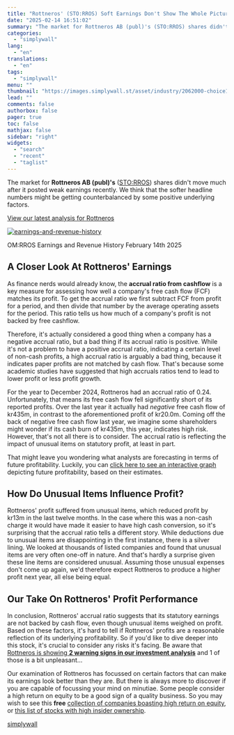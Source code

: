 ```yaml
---
title: "Rottneros' (STO:RROS) Soft Earnings Don't Show The Whole Picture"
date: "2025-02-14 16:51:02"
summary: "The market for Rottneros AB (publ)'s (STO:RROS) shares didn't move much after it posted weak earnings recently. We think that the softer headline numbers might be getting counterbalanced by some positive underlying factors. View our latest analysis for Rottneros OM:RROS Earnings and Revenue History February 14th 2025 A Closer Look..."
categories:
  - "simplywall"
lang:
  - "en"
translations:
  - "en"
tags:
  - "simplywall"
menu: ""
thumbnail: "https://images.simplywall.st/asset/industry/2062000-choice1-main-header/1585186924314"
lead: ""
comments: false
authorbox: false
pager: true
toc: false
mathjax: false
sidebar: "right"
widgets:
  - "search"
  - "recent"
  - "taglist"
---
```


The market for **Rottneros AB (publ)'s** ([STO:RROS](https://simplywall.st/stocks/se/materials/sto-rros/rottneros-shares)) shares didn't move much after it posted weak earnings recently. We think that the softer headline numbers might be getting counterbalanced by some positive underlying factors.

 [View our latest analysis for Rottneros](https://simplywall.st/stocks/se/materials/sto-rros/rottneros-shares) 

[![earnings-and-revenue-history](https://images.simplywall.st/asset/chart/879090-earnings-and-revenue-history-1-dark/1739506267303)](https://simplywall.st/stocks/se/materials/sto-rros/rottneros-shares/past)

OM:RROS Earnings and Revenue History February 14th 2025

A Closer Look At Rottneros' Earnings
------------------------------------

As finance nerds would already know, the **accrual ratio from cashflow** is a key measure for assessing how well a company's free cash flow (FCF) matches its profit. To get the accrual ratio we first subtract FCF from profit for a period, and then divide that number by the average operating assets for the period. This ratio tells us how much of a company's profit is not backed by free cashflow.

Therefore, it's actually considered a good thing when a company has a negative accrual ratio, but a bad thing if its accrual ratio is positive. While it's not a problem to have a positive accrual ratio, indicating a certain level of non-cash profits, a high accrual ratio is arguably a bad thing, because it indicates paper profits are not matched by cash flow. That's because some academic studies have suggested that high accruals ratios tend to lead to lower profit or less profit growth.

For the year to December 2024, Rottneros had an accrual ratio of 0.24. Unfortunately, that means its free cash flow fell significantly short of its reported profits. Over the last year it actually had *negative* free cash flow of kr435m, in contrast to the aforementioned profit of kr20.0m. Coming off the back of negative free cash flow last year, we imagine some shareholders might wonder if its cash burn of kr435m, this year, indicates high risk. However, that's not all there is to consider. The accrual ratio is reflecting the impact of unusual items on statutory profit, at least in part.

That might leave you wondering what analysts are forecasting in terms of future profitability. Luckily, you can [click here to see an interactive graph](https://simplywall.st/stocks/se/materials/sto-rros/rottneros-shares/past) depicting future profitability, based on their estimates.

How Do Unusual Items Influence Profit?
--------------------------------------

Rottneros' profit suffered from unusual items, which reduced profit by kr13m in the last twelve months. In the case where this was a non-cash charge it would have made it easier to have high cash conversion, so it's surprising that the accrual ratio tells a different story. While deductions due to unusual items are disappointing in the first instance, there is a silver lining. We looked at thousands of listed companies and found that unusual items are very often one-off in nature. And that's hardly a surprise given these line items are considered unusual. Assuming those unusual expenses don't come up again, we'd therefore expect Rottneros to produce a higher profit next year, all else being equal.

Our Take On Rottneros' Profit Performance
-----------------------------------------

In conclusion, Rottneros' accrual ratio suggests that its statutory earnings are not backed by cash flow, even though unusual items weighed on profit. Based on these factors, it's hard to tell if Rottneros' profits are a reasonable reflection of its underlying profitability. So if you'd like to dive deeper into this stock, it's crucial to consider any risks it's facing. Be aware that [Rottneros is showing **2 warning signs in our investment analysis**](https://simplywall.st/stocks/se/materials/sto-rros/rottneros-shares) and 1 of those is a bit unpleasant...

Our examination of Rottneros has focussed on certain factors that can make its earnings look better than they are. But there is always more to discover if you are capable of focussing your mind on minutiae. Some people consider a high return on equity to be a good sign of a quality business. So you may wish to see this **free**  [collection of companies boasting high return on equity](https://simplywall.st/discover/investing-ideas/16053/high-return-on-equity-low-debt), or  [this list of stocks with high insider ownership](https://simplywall.st/discover/investing-ideas/10228/fast-growing-stocks-with-high-insider-ownership).

[simplywall](https://simplywall.st/stocks/se/materials/sto-rros/rottneros-shares/news/rottneros-storros-soft-earnings-dont-show-the-whole-picture)
